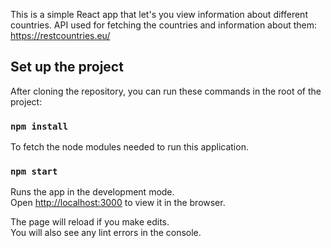 This is a simple React app that let's you view information about different countries. API used for fetching the countries and information about them: https://restcountries.eu/

## Set up the project

After cloning the repository, you can run these commands in the root of the project:

### `npm install`

To fetch the node modules needed to run this application. 

### `npm start`

Runs the app in the development mode.<br />
Open [http://localhost:3000](http://localhost:3000) to view it in the browser.

The page will reload if you make edits.<br />
You will also see any lint errors in the console.